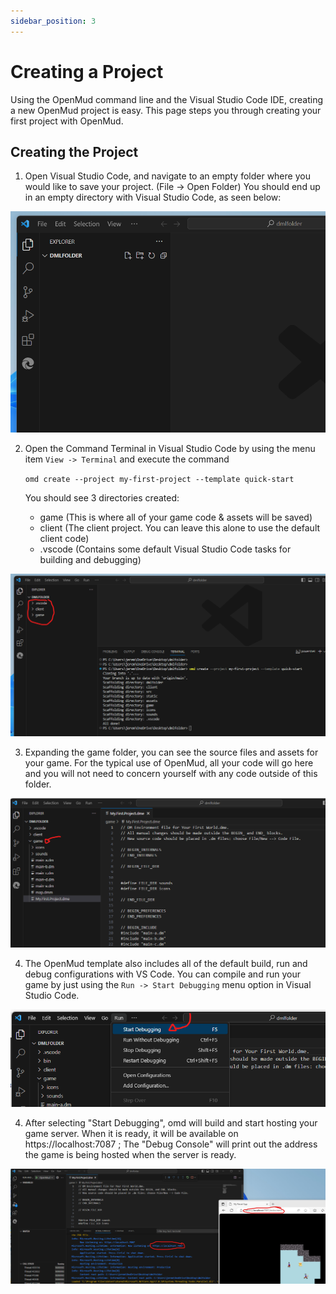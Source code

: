 ```yaml
---
sidebar_position: 3
---
```


# Creating a Project
Using the OpenMud command line and the Visual Studio Code IDE, creating a new OpenMud project is easy. This page steps you through creating your first project with OpenMud.

## Creating the Project

1. Open Visual Studio Code, and navigate to an empty folder where you would like to save your project. (File -> Open Folder) You should end up in an empty directory with Visual Studio Code, as seen below:


![alt](img/tut0.1.png)

2. Open the Command Terminal in Visual Studio Code by using the menu item `View -> Terminal` and execute the command 

    `omd create --project my-first-project --template quick-start`
    
    You should see 3 directories created:
     * game (This is where all of your game code & assets will be saved)
     * client (The client project. You can leave this alone to use the default client code)
     * .vscode (Contains some default Visual Studio Code tasks for building and debugging)

![alt](img/tut0.2.png)

3. Expanding the game folder, you can see the source files and assets for your game. For the typical use of OpenMud, all your code will go here and you will not need to concern yourself with any code outside of this folder.


![alt](img/tut0.3.png)

4. The OpenMud template also includes all of the default build, run and debug configurations with VS Code. You can compile and run your game by just using the  `Run -> Start Debugging` menu option in Visual Studio Code.


![alt](img/tut0.4.png)

4. After selecting "Start Debugging", omd will build and start hosting your game server. When it is ready, it will be available on https://localhost:7087 ; The "Debug Console" will print out the address the game is being hosted when the server is ready.


![alt](img/tut0.5.png)